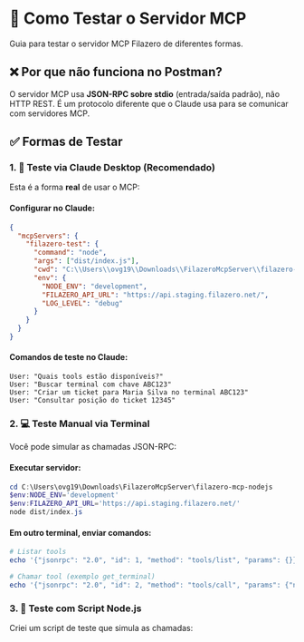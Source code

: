 # 🧪 Como Testar o Servidor MCP

Guia para testar o servidor MCP Filazero de diferentes formas.

## ❌ Por que não funciona no Postman?

O servidor MCP usa **JSON-RPC sobre stdio** (entrada/saída padrão), não HTTP REST. É um protocolo diferente que o Claude usa para se comunicar com servidores MCP.

## ✅ Formas de Testar

### 1. 🤖 **Teste via Claude Desktop (Recomendado)**

Esta é a forma **real** de usar o MCP:

#### Configurar no Claude:
```json
{
  "mcpServers": {
    "filazero-test": {
      "command": "node",
      "args": ["dist/index.js"],
      "cwd": "C:\\Users\\ovg19\\Downloads\\FilazeroMcpServer\\filazero-mcp-nodejs",
      "env": {
        "NODE_ENV": "development",
        "FILAZERO_API_URL": "https://api.staging.filazero.net/",
        "LOG_LEVEL": "debug"
      }
    }
  }
}
```

#### Comandos de teste no Claude:
```
User: "Quais tools estão disponíveis?"
User: "Buscar terminal com chave ABC123"
User: "Criar um ticket para Maria Silva no terminal ABC123"
User: "Consultar posição do ticket 12345"
```

### 2. 💻 **Teste Manual via Terminal**

Você pode simular as chamadas JSON-RPC:

#### Executar servidor:
```powershell
cd C:\Users\ovg19\Downloads\FilazeroMcpServer\filazero-mcp-nodejs
$env:NODE_ENV='development'
$env:FILAZERO_API_URL='https://api.staging.filazero.net/'
node dist/index.js
```

#### Em outro terminal, enviar comandos:
```powershell
# Listar tools
echo '{"jsonrpc": "2.0", "id": 1, "method": "tools/list", "params": {}}' | node dist/index.js

# Chamar tool (exemplo get_terminal)
echo '{"jsonrpc": "2.0", "id": 2, "method": "tools/call", "params": {"name": "get_terminal", "arguments": {"accessKey": "ABC123"}}}' | node dist/index.js
```

### 3. 🔧 **Teste com Script Node.js**

Criei um script de teste que simula as chamadas:
